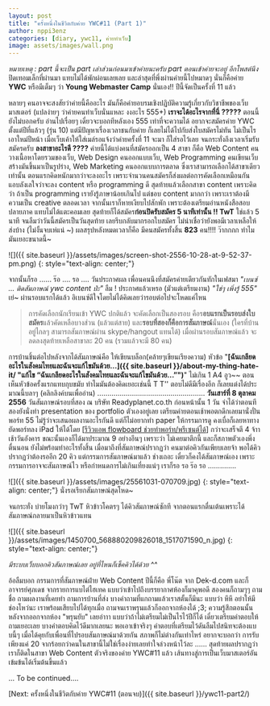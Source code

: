 ```yaml
---
layout: post
title: "ครั้งหนึ่งในชีวิตกับค่าย YWC#11 (Part 1)"
author: nppi3enz
categories: [diary, ywc11, ค่ายทำเว็บ]
image: assets/images/wall.png
---
```


_หมายเหตุ : part นี้จะเป็น part เล่าส่วนก่อนมาเข้าค่ายนะครับ part ตอนเข้าค่ายจะอยู่ อีกโพสต์นึง_ ปิดเทอมเล็กที่ผ่านมา แทบไม่ได้พักผ่อนเลยเลย และล่าสุดที่พึ่งผ่านค่ายนี้ไปหมาดๆ นั่นก็คือค่าย **YWC** หรือมีเต็มๆ ว่า **Young Webmaster Camp** นั่นเอง!! ปีนี้จัดเป็นครั้งที่ 11 แล้ว

หลายๆ คนอาจจะสงสัยว่าค่ายนี้คืออะไร มันก็คือค่ายอบรมเชิงปฏิบัติความรู้เกี่ยวกับวิชาชีพของเว็บมาสเตอร์ (แปลง่ายๆ ว่าค่ายคนทำเว็บนั่นแหละ งงอะไร 555+) **เราจะได้อะไรจากที่นี่ ?????** ตอนนี้ยังไม่บอกครับ อ่านไปเรื่อยๆ เดี๋ยวจะบอกทีหลังเอง 555 เท่าที่จะความได้ อยากจะสมัครค่าย YWC ตั้งแต่ปีที่แล้วๆ (รุ่น 10) แต่มีปัญหาเรื่องเวลาชนกับค่าย ก็เลยไม่ได้ไปกับส่งใบสมัครไม่ทัน ไม่เป็นไรเอาใหม่ปีหน้า เมื่อเว็บเค้าให้ใส่เมล์รอแจ้งว่าค่ายครั้งที่ 11 จะมา ก็ใส่รอไว้เลย จนกระทั่งถึงเวลาเริ่มรับสมัครครับ **ลงสาขาอะไรดี ????** ค่ายนี้ได้แบ่งคนที่สมัครออกเป็น 4 สาขา ก็คือ Web Content คนวางเนื้อหาโดยรวมของเว็บ, Web Design คนออกแบบเว็บ, Web Programming คนเขียนเว็บสร้างมันขึ้นมาเป็นรูปร่าง, Web Marketing คนออกแบบการตลาด ซึ่งเราสามารถเลือกได้สาขาเดียวเท่านั้น ตอนแรกคิดหนักมากว่าจะลงอะไร เพราะจำนวนคนสมัครก็ส่งผลต่อการคัดเลือกเหมือนกัน แอบลังเลใจว่าจะลง content หรือ programming ดี สุดท้ายแล้วเลือกสาขา content เพราะคิดว่า ถ้าเป็น programming เรายังรู้ภาษาน้อยเกินไป แต่ชอบ content มากกว่า เพราะเราต้องมีความเป็น creative ตลอดเวลา จากนั้นเราก็หายเงียบไปสักพัก เพราะต้องเตรียมอ่านหนังสือสอบปลายภาค แทบไม่ได้แตะคอมเลย สุดท้ายก็ได้สมัคร**ก่อนปิดรับสมัคร 5 นาทีเท่านั้น !! TwT** ใช่แล้ว 5 นาที จนลืมว่าวันนี้สมัครเป็นวันสุดท้าย เลยรีบกลับมากรอกใบสมัคร ไม่น่าเชื่อว่ายังพอมีเวลาเหลือให้ส่งบ้าง (ไม่งั้นจบเห่แน่ ~) ผลสรุปหลังหมดเวลาก็คือ มีคนสมัครทั้งสิ้น **823** คน!!!! ว๊ากกกก ทำไมมันเยอะขนาดนี้~

![]({{ site.baseurl }}/assets/images/screen-shot-2556-10-28-at-9-52-37-pm.png)
{: style="text-align: center;"}

จากนั้นก็รอ ...... ร๊อ .... รอ .... วันประกาศผล เพื่อนคนนึงที่สมัครค่ายเดียวกันทักในเฟสมา _"เบนซ์ ... ติดสัมภาษณ์ ywc content ป่ะ"_ ลืม ! ประกาศแล้วเหรอ (มัวแต่เตรียมงาน) _"ใช่ๆ เพิ่งรู้ 555"_ เย่~ ผ่านรอบแรกได้แล้ว อิเบนซ์ดีใจโดยไม่ได้คิดเลยว่ารอบต่อไปจะโหดแค่ไหน

> การคัดเลือกนักเรียนเข้า YWC ปกติแล้ว จะคัดเลือกเป็นสองรอบ คือร**อบแรกเป็นรอบส่งใบสมัคร**แล้วคัดเหลือบางส่วน (แล้วแต่สาย) และ**รอบที่สองก็คือการสัมภาษณ์**นั่นเอง (ใครที่บ้านอยู่ไกลๆ สามารถสัมภาษณ์ผ่าน skype/hangout แทนได้) เมื่อผ่านรอบสัมภาษณ์แล้ว จะลดลงสุดท้ายเหลือสาขาละ 20 คน (รวมแล้วจะมี 80 คน)

การบ้านชิ้นต่อไปหลังจากได้สัมภาษณ์คือ ให้เขียนบล็อก(คล้ายๆเขียนเรียงความ) หัวข้อ "**[ฉันเกลียดอะไรในสังคมไทยและฉันจะแก้ไขมันด้วย…]({{ site.baseurl }}/about-my-thing-hate-it/ "แก้ไข “ฉันเกลียดอะไรในสังคมไทยและฉันจะแก้ไขมันด้วย…”")**" ไม่เกิน 1 A4 อูว~~ ตอนเห็นหัวข้อครั้งแรกแทบกุบขมับ ทำไมมันต้องคิดเยอะเช่นนี้ T T'' ตอบไม่ดีมีเรื่องอีก ก็เลยแต่งได้ประมาณนี้บลาๆ (คลิกลิงค์บนเพื่ออ่าน) ..................................................... **วันเสาร์ที่ 8 ตุลาคม 2556** วันสัมภาษณ์รอบที่สอง ณ บริษัท Readyplanet.co.th ก่อนหน้านั้น 1 วัน จำได้ว่าตอนทีสองยังนั่งทำ presentation ของ portfolio ตัวเองอยู่เลย เตรียมค่ายตอนเช้าพอตกดึกเลยมานั่งปั่นพอร์ท 55 ไม่รู้ว่าจะเสนอผลงานอะไรกันดี แต่ก็ไม่อยากทำ paper ให้กรรมการดู คงเบื่อก็เลยหาทางยัดพอร์ทลง iPad ให้ได้โดย \[[รีวิวแอพ flowboard ช่วยทำพอร์ท/พรีเซนต์ได้](http://nppi3enz.in.th/review-flowboard/)\] กว่าจะเสร็จตี 4 จ้าา เช้าวันอังคาร ขณะนั้นเองก็ได้มาประมาณ 9 อย่างอึนๆ เพราะว่า ไม่เคยมาตึกนี้ และก็สภาพตัวเองพึ่งตื่นนอน ยังไม่พร้อมทำอะไรทั้งสิ้น เมื่อมาถึงที่สัมภาษณ์ปรากฏว่า คนมาต่อคิวกันเพียบเลยจ้า พอได้คิวปรากฏว่าต้องรออีก 20 คิว แต่กรรมการสัมภาษณ์มาแล้ว ช่างเถอะ เดี๋ยวก็คงได้สัมภาษณ์เอง เพราะกรรมการอาจจะสัมภาษณ์ไว หรือกำหนดการไม่เกินเที่ยงแน่ๆ เราก็รอ รอ ร๊อ รอ ..............

![]({{ site.baseurl }}/assets/images/25561031-070709.jpg)
{: style="text-align: center;"}
นั่งรอเรียกสัมภาษณ์สุดโหด~

จนกระทั่ง บ่ายโมงกว่าๆ TwT หิวข้าวโคตรๆ ได้คิวสัมภาษณ์ซักที จากตอนแรกตื่นเต้นเพราะได้สัมภาษณ์กลายมาเป็นหิวข้าวแทน

![]({{ site.baseurl }}/assets/images/1450700_568880209826018_1517071590_n.jpg)
{: style="text-align: center;"}

_มีระบบเว็บบอกคิวสัมภาษณ์เลย อยู่ที่ไหนก็เช็คคิวได้ด้วย ^^_

อ้อลืมบอก กรรมการที่สัมภาษณ์ฝ่าย Web Content ปีนี้ก็คือ พี่โน๊ต จาก Dek-d.com และก็อาจารย์ศุภเดช จากรายการแบไต๋ไฮเทค แบบว่าเข้าไปถึงบรรยากาศห้องก็มาคุพอดี สองคนก็ถามๆๆ ถามชื่อ ถามผลงานที่เคยทำ ถามการบ้านที่ส่ง บางคำถามที่แกถามแล้วเราสตั้นก็มีนะ แบบว่า หึหึ อย่าให้มีช่องโหว่นะ เราพร้อมเสียบไปได้ทุกเมื่อ ถามจนเราพรุนแล้วก็ออกจากห้องได้ ;3; ความรู้สึกตอนนั้นหลังจากออกจากห้อง "พรุนยับ" เลยอ่าาา แบบว่าถ้าไม่เตรียมไม่เป็นไรไว้ปีก็ได้ เดี๋ยวเตรียมคำตอบให้ถามเยอะเลย บางคำตอบคิดไว้ดีมากเลยนะ พอเอาเข้าจริงๆ คำตอบที่เตรียมไว้ดันลืมไปสนิทจะต้องแบบนี้ๆ เมื่อได้คุยกับเพื่อนที่ไปรอบสัมภาษณ์มาด้วยกัน สภาพก็ไม่ต่างกันเท่าไหร่ อยากจะบอกว่า การรับเพียงแค่ 20 จากร้อยกว่าคนในสาขานี้ไม่ใช่เรื่องง่ายเลยทำใจล่วงหน้าไว้ละ ...... สุดท้ายผลปรากฏว่าเราก็ติดในสาขา Web Content ตัวจริงของค่าย YWC#11 แล้ว เส้นทางสู่การเป็นเว็บมาสเตอร์อันเข้มข้นได้เริ่มต้นขึ้นแล้ว

... To be continued....

[Next: ครั้งหนึ่งในชีวิตกับค่าย YWC#11 (ตอนจบ)]({{ site.baseurl }}/ywc11-part2/)